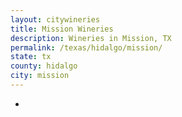 ```yaml
---
layout: citywineries
title: Mission Wineries
description: Wineries in Mission, TX
permalink: /texas/hidalgo/mission/
state: tx
county: hidalgo
city: mission
---
```

-
